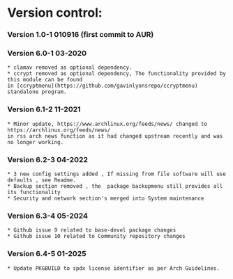 # Version control:

### Version 1.0-1 010916  (first commit to AUR)

### Version 6.0-1 03-2020
	* clamav removed as optional dependency.
	* ccrypt removed as optional dependency, The functionality provided by this module can be found
	in [ccryptmenu](https://github.com/gavinlyonsrepo/ccryptmenu) standalone program.

### Version 6.1-2 11-2021
	* Minor update, https://www.archlinux.org/feeds/news/ changed to https://archlinux.org/feeds/news/ 
	in rss arch news function as it had changed upstream recently and was no longer working.
	
### Version 6.2-3 04-2022
	* 3 new config settings added , If missing from file software will use defaults , see Readme.
	* Backup section removed , the  package backupmenu still provides all its functionality 
	* Security and network section's merged into System maintenance 

### Version 6.3-4 05-2024
	* Github issue 9 related to base-devel package changes
	* Github issue 10 related to Community repository changes

### Version 6.4-5 01-2025
	* Update PKGBUILD to spdx license identifier as per Arch Guidelines.
